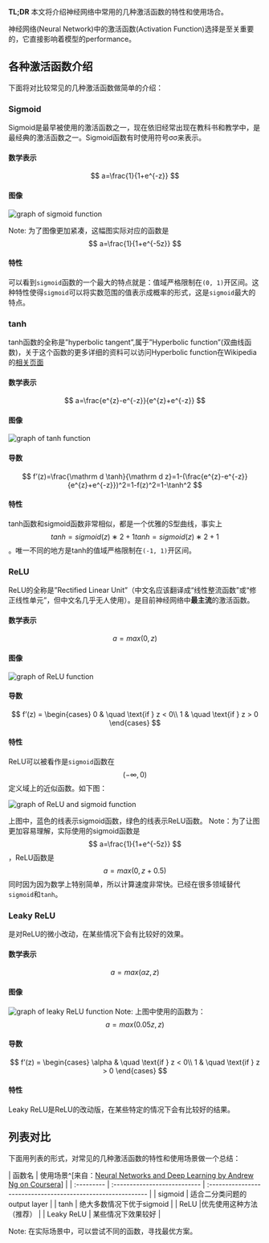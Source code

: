 

**TL;DR** 本文将介绍神经网络中常用的几种激活函数的特性和使用场合。

神经网络(Neural Network)中的激活函数(Activation Function)选择是至关重要的，它直接影响着模型的performance。

## 各种激活函数介绍

下面将对比较常见的几种激活函数做简单的介绍：

### Sigmoid

Sigmoid是最早被使用的激活函数之一，现在依旧经常出现在教科书和教学中，是最经典的激活函数之一。Sigmoid函数有时使用符号σσ来表示。

#### 数学表示


$$
a=\frac{1}{1+e^{-z}}
$$

#### 图像

![graph of sigmoid function](https://moyuwan-image.oss-cn-hangzhou.aliyuncs.com/img/sigmoid.png)

Note: 为了图像更加紧凑，这幅图实际对应的函数是
$$
a=\frac{1}{1+e^{-5z}}
$$

#### 特性

可以看到`sigmoid`函数的一个最大的特点就是：值域严格限制在`(0, 1)`开区间。这种特性使得`sigmoid`可以将实数范围的值表示成概率的形式，这是`sigmoid`最大的特点。

### tanh

tanh函数的全称是”hyperbolic tangent”,属于”Hyperbolic function”(双曲线函数)，关于这个函数的更多详细的资料可以访问Hyperbolic function在Wikipedia的[相关页面](https://en.wikipedia.org/wiki/Hyperbolic_function)

#### 数学表示

$$
a=\frac{e^{z}-e^{-z}}{e^{z}+e^{-z}}
$$

#### 图像

![graph of tanh function](https://moyuwan-image.oss-cn-hangzhou.aliyuncs.com/img/tanh.png)

#### 导数

$$
f’(z)=\frac{\mathrm d \tanh}{\mathrm d z}=1-(\frac{e^{z}-e^{-z}}{e^{z}+e^{-z}})^2=1-f(z)^2=1-\tanh^2
$$

#### 特性

tanh函数和sigmoid函数非常相似，都是一个优雅的S型曲线，事实上
$$
tanh=sigmoid(z)∗2+1tanh=sigmoid(z)∗2+1
$$
。唯一不同的地方是tanh的值域严格限制在`(-1, 1)`开区间。

### ReLU

ReLU的全称是”Rectified Linear Unit”（中文名应该翻译成“线性整流函数”或“修正线性单元”，但中文名几乎无人使用）。是目前神经网络中**最主流**的激活函数。

#### 数学表示

$$
a=max(0, z)
$$



#### 图像

![graph of ReLU function](https://moyuwan-image.oss-cn-hangzhou.aliyuncs.com/img/relu.png)

#### 导数

$$
f’(z) =   \begin{cases}     0  & \quad \text{if } z < 0\\     1  & \quad \text{if } z > 0   \end{cases}
$$

#### 特性

ReLU可以被看作是`sigmoid`函数在
$$
(-\infty, 0)
$$
定义域上的近似函数。如下图：

![graph of ReLU and sigmoid function](https://moyuwan-image.oss-cn-hangzhou.aliyuncs.com/img/relu_sigmoid.png)

上图中，蓝色的线表示sigmoid函数，绿色的线表示ReLU函数。
Note：为了让图更加容易理解，实际使用的sigmoid函数是
$$
a=\frac{1}{1+e^{-5z}}
$$
，ReLU函数是
$$
a=max(0, z+0.5)
$$
同时因为因为数学上特别简单，所以计算速度非常快。已经在很多领域替代`sigmoid`和`tanh`。

### Leaky ReLU

是对ReLU的微小改动，在某些情况下会有比较好的效果。

#### 数学表示

$$
a=max(\alpha z, z)
$$

#### 图像

![graph of leaky ReLU function](https://moyuwan-image.oss-cn-hangzhou.aliyuncs.com/img/leaky_relu.png)
Note: 上图中使用的函数为：
$$
a=max(0.05z, z)
$$

#### 导数

$$
f’(z) =   \begin{cases}     \alpha  & \quad \text{if } z < 0\\     1  & \quad \text{if } z > 0   \end{cases}
$$

#### 特性

Leaky ReLU是ReLU的改动版，在某些特定的情况下会有比较好的结果。

## 列表对比

下面用列表的形式，对常见的几种激活函数的特性和使用场景做一个总结：

| 函数名     | 使用场景^[来自：[Neural Networks and Deep Learning by Andrew Ng on Coursera](https://www.coursera.org/learn/neural-networks-deep-learning/lecture/4dDC1/activation-functions)] |
| :--------- | :--------------------------- | :----------------------------------------------------------- |
| sigmoid    | 适合二分类问题的output layer                                 |
| tanh       | 绝大多数情况下优于sigmoid                                    |
| ReLU       |优先使用这种方法（推荐）                                     |
| Leaky ReLU | 某些情况下效果较好                                           |

Note: 在实际场景中，可以尝试不同的函数，寻找最优方案。